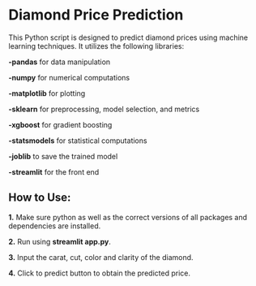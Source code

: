 # Diamond Price Prediction

This Python script is designed to predict diamond prices using machine learning techniques. It utilizes the following libraries:

**-pandas** for data manipulation

**-numpy** for numerical computations

**-matplotlib** for plotting

**-sklearn** for preprocessing, model selection, and metrics

**-xgboost** for gradient boosting

**-statsmodels** for statistical computations

**-joblib** to save the trained model

**-streamlit** for the front end

## How to Use:

**1.** Make sure python as well as the correct versions of all packages and dependencies are installed.

**2.** Run using **streamlit app.py**.

**3.** Input the carat, cut, color and clarity of the diamond.

**4.** Click to predict button to obtain the predicted price.
